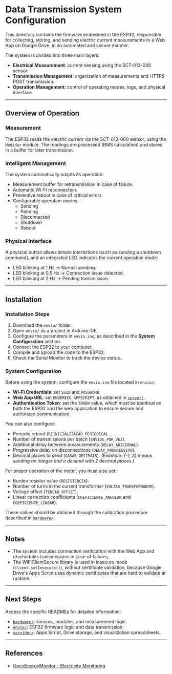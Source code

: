 # Data Transmission System Configuration

This directory contains the firmware embedded in the ESP32, responsible for collecting, storing, and sending electric current measurements to a Web App on Google Drive, in an automated and secure manner.

The system is divided into three main layers:

- **Electrical Measurement**: current sensing using the SCT-013-000 sensor.
- **Transmission Management**: organization of measurements and HTTPS POST transmission.
- **Operation Management**: control of operating modes, logs, and physical interface.

---

## Overview of Operation

### Measurement

The ESP32 reads the electric current via the SCT-013-000 sensor, using the `Medidor` module. The readings are processed (RMS calculation) and stored in a buffer for later transmission.

### Intelligent Management

The system automatically adapts its operation:

- Measurement buffer for retransmission in case of failure.
- Automatic Wi-Fi reconnection.
- Preventive reboot in case of critical errors.
- Configurable operation modes:
  - Sending
  - Pending
  - Disconnected
  - Shutdown
  - Reboot

### Physical Interface

A physical button allows simple interactions (such as sending a shutdown command), and an integrated LED indicates the current operation mode:

- LED blinking at 1 Hz → Normal sending.
- LED blinking at 0.5 Hz → Connection issue detected.
- LED blinking at 2 Hz → Pending transmission.

---

## Installation

### Installation Steps

1. Download the `envio/` folder.
2. Open `envio/` as a project in Arduino IDE.
3. Configure the parameters in `envio.ino`, as described in the **System Configuration** section.
4. Connect the ESP32 to your computer.
5. Compile and upload the code to the ESP32.
6. Check the Serial Monitor to track the device status.

### System Configuration

Before using the system, configure the `envio.ino` file located in `envio/`:

- **Wi-Fi Credentials**: set `SSID` and `PASSWORD`.
- **Web App URL**: set `ENDERECO_APPSCRIPT`, as obtained in [`server/`](../server/README.md).
- **Authentication Token**: set the `TOKEN` value, which must be identical on both the ESP32 and the web application to ensure secure and authorized communication.

You can also configure:

- Periodic reboot (`REINICIALIZACAO_PERIODICA`).
- Number of transmissions per batch (`ENVIOS_POR_VEZ`).
- Additional delay between measurements (`DELAY_ADICIONAL`).
- Progressive delay on disconnections (`DELAY_PROGRESSIVO`).
- Decimal places to send (`CASAS_DECIMAIS`).
  *(Example: {-1, 2} means sending an integer and a decimal with 2 decimal places.)*

For proper operation of the meter, you must also set:

- Burden resistor value (`RESISTENCIA`).
- Number of turns in the current transformer (`VOLTAS_TRANSFORMADOR`).
- Voltage offset (`TENSAO_OFFSET`).
- Linear correction coefficients (`COEFICIENTE_ANGULAR` and `COEFICIENTE_LINEAR`).

These values should be obtained through the calibration procedure described in [`hardware/`](../hardware/README.md).

---

## Notes

- The system includes connection verification with the Web App and reschedules transmissions in case of failures.
- The WiFiClientSecure library is used in insecure mode (`client.setInsecure()`), without certificate validation, because Google Drive's Apps Script uses dynamic certificates that are hard to validate at runtime.

---

## Next Steps

Access the specific READMEs for detailed information:

- [`hardware/`](../hardware/README.md): sensors, modules, and measurement logic.
- [`envio/`](../envio/README.md): ESP32 firmware logic and data transmission.
- [`servidor/`](../servidor/README.md): Apps Script, Drive storage, and visualization spreadsheets.

---

## References

- [OpenEnergyMonitor – Electricity Monitoring](https://docs.openenergymonitor.org/electricity-monitoring/index.html)
